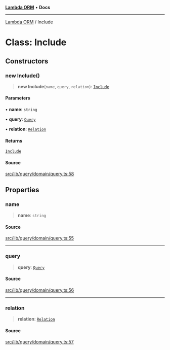 [**Lambda ORM**](../README.md) • **Docs**

***

[Lambda ORM](../README.md) / Include

# Class: Include

## Constructors

### new Include()

> **new Include**(`name`, `query`, `relation`): [`Include`](Include.md)

#### Parameters

• **name**: `string`

• **query**: [`Query`](Query.md)

• **relation**: [`Relation`](../interfaces/Relation.md)

#### Returns

[`Include`](Include.md)

#### Source

[src/lib/query/domain/query.ts:58](https://github.com/lambda-orm/lambdaorm/blob/5ec43dcfdfda08254bf7f6af2d1f42240f4abbbd/src/lib/query/domain/query.ts#L58)

## Properties

### name

> **name**: `string`

#### Source

[src/lib/query/domain/query.ts:55](https://github.com/lambda-orm/lambdaorm/blob/5ec43dcfdfda08254bf7f6af2d1f42240f4abbbd/src/lib/query/domain/query.ts#L55)

***

### query

> **query**: [`Query`](Query.md)

#### Source

[src/lib/query/domain/query.ts:56](https://github.com/lambda-orm/lambdaorm/blob/5ec43dcfdfda08254bf7f6af2d1f42240f4abbbd/src/lib/query/domain/query.ts#L56)

***

### relation

> **relation**: [`Relation`](../interfaces/Relation.md)

#### Source

[src/lib/query/domain/query.ts:57](https://github.com/lambda-orm/lambdaorm/blob/5ec43dcfdfda08254bf7f6af2d1f42240f4abbbd/src/lib/query/domain/query.ts#L57)
